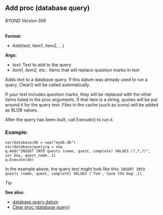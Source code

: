 ## Add proc (database query) 
###### BYOND Version 506

**Format:**
+   Add(text, item1, item2, ...)

**Args:**
+   *text*: Text to add to the query
+   *item1, item2, etc.*: Items that will replace question marks in text

Adds text to a database query. If this datum was already used
to run a query, Clear() will be called automatically. 

If your text includes question marks, they will be replaced with the other items
listed in the proc arguments. If that item is a string, quotes will be
put around it for the query text. Files in the cache (such as icons)
will be added as BLOB values. 

After the query has been built,
call Execute() to run it.
### Example:

``` dm
var/database/db = new("mydb.db")
var/database/query/q = new
q.Add("INSERT INTO quests (name, quest, complete) VALUES (?,?,?)", usr.key, quest_name, 1)
q.Execute(db)
```
 
In the example above, the query text might look like this:
`INSERT INTO quests (name, quest, complete) VALUES ('Tom','Save the Dog',1)`

> [!TIP] 
> **See also:**
> +   [database query datum](/ref/database/query.md) 
> +   [Clear proc (database query)](/ref/database/query/proc/Clear.md) <!-- -->